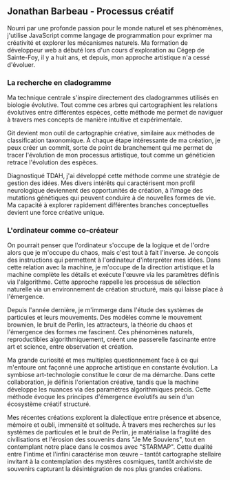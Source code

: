 ## Jonathan Barbeau - Processus créatif

Nourri par une profonde passion pour le monde naturel et ses phénomènes, j'utilise JavaScript comme langage de programmation pour exprimer ma créativité et explorer les mécanismes naturels. Ma formation de développeur web a débuté lors d'un cours d'exploration au Cégep de Sainte-Foy, il y a huit ans, et depuis, mon approche artistique n'a cessé d'évoluer.

### La recherche en cladogramme

Ma technique centrale s'inspire directement des cladogrammes utilisés en biologie évolutive. Tout comme ces arbres qui cartographient les relations évolutives entre différentes espèces, cette méthode me permet de naviguer à travers mes concepts de manière intuitive et expérimentale.

Git devient mon outil de cartographie créative, similaire aux méthodes de classification taxonomique. À chaque étape intéressante de ma création, je peux créer un commit, sorte de point de branchement qui me permet de tracer l'évolution de mon processus artistique, tout comme un généticien retrace l'évolution des espèces.

Diagnostiqué TDAH, j'ai développé cette méthode comme une stratégie de gestion des idées. Mes divers intérêts qui caractérisent mon profil neurologique deviennent des opportunités de création, à l'image des mutations génétiques qui peuvent conduire à de nouvelles formes de vie. Ma capacité à explorer rapidement différentes branches conceptuelles devient une force créative unique.

### L'ordinateur comme co-créateur

On pourrait penser que l'ordinateur s'occupe de la logique et de l'ordre alors que je m'occupe du chaos, mais c'est tout à fait l'inverse. Je conçois des instructions qui permettent à l'ordinateur d'interpréter mes idées. Dans cette relation avec la machine, je m'occupe de la direction artistique et la machine complète les détails et exécute l'œuvre via les paramètres définis via l'algorithme. Cette approche rappelle les processus de sélection naturelle via un environnement de création structuré, mais qui laisse place à l'émergence.

Depuis l'année dernière, je m'immerge dans l'étude des systèmes de particules et leurs mouvements. Des modèles comme le mouvement brownien, le bruit de Perlin, les attracteurs, la théorie du chaos et l'émergence des formes me fascinent. Ces phénomènes naturels, reproductibles algorithmiquement, créent une passerelle fascinante entre art et science, entre observation et création.

Ma grande curiosité et mes multiples questionnement face à ce qui m'entoure ont façonné une approche artistique en constante évolution. La symbiose art-technologie constitue le cœur de ma démarche. Dans cette collaboration, je définis l'orientation créative, tandis que la machine développe les nuances via des paramètres algorithmiques précis. Cette méthode évoque les principes d'émergence évolutifs au sein d'un écosystème créatif structuré.

Mes récentes créations explorent la dialectique entre présence et absence, mémoire et oubli, immensité et solitude. À travers mes recherches sur les systèmes de particules et le bruit de Perlin, je matérialise la fragilité des civilisations et l'érosion des souvenirs dans "Je Me Souviens", tout en contemplant notre place dans le cosmos avec "STARMAP". Cette dualité entre l'intime et l'infini caractérise mon œuvre – tantôt cartographe stellaire invitant à la contemplation des mystères cosmiques, tantôt archiviste de souvenirs capturant la désintégration de nos plus grandes créations.
